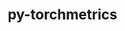 ---
title: "py-torchmetrics"
layout: cache
categories: [package, develop-2024-06-09]
meta: {"versions": ["1.4.0"], "compilers": ["apple-clang@=15.0.0", "gcc@=11.4.0"], "oss": ["ubuntu22.04", "ventura"], "platforms": ["darwin", "linux"], "targets": ["aarch64", "neoverse_v1", "x86_64_v3"], "stacks": ["e4s", "e4s-neoverse_v1", "ml-darwin-aarch64-mps", "ml-linux-x86_64-cpu", "ml-linux-x86_64-cuda", "root"], "num_specs": 14, "num_specs_by_stack": {"ml-linux-x86_64-cpu": 4, "root": 14, "ml-darwin-aarch64-mps": 4, "ml-linux-x86_64-cuda": 4, "e4s-neoverse_v1": 1, "e4s": 1}}
spec_details: [{"hash": "5f27fib22wzmmggjzrdk4a3f4anydajo", "compiler": "gcc@=11.4.0", "versions": ["1.4.0"], "os": "ubuntu22.04", "platform": "linux", "target": "x86_64_v3", "variants": ["build_system=python_pip"], "stacks": ["ml-linux-x86_64-cpu", "root"], "size": "-", "tarball": "https://binaries.spack.io/releases/develop-2024-06-09/build_cache/linux-ubuntu22.04-x86_64_v3/gcc-11.4.0/py-torchmetrics-1.4.0/linux-ubuntu22.04-x86_64_v3-gcc-11.4.0-py-torchmetrics-1.4.0-5f27fib22wzmmggjzrdk4a3f4anydajo.spack"}, {"hash": "hgi3pman6qmczasoojgzmq7ds2bftcur", "compiler": "apple-clang@=15.0.0", "versions": ["1.4.0"], "os": "ventura", "platform": "darwin", "target": "aarch64", "variants": ["build_system=python_pip"], "stacks": ["root", "ml-darwin-aarch64-mps"], "size": "-", "tarball": "https://binaries.spack.io/releases/develop-2024-06-09/build_cache/darwin-ventura-aarch64/apple-clang-15.0.0/py-torchmetrics-1.4.0/darwin-ventura-aarch64-apple-clang-15.0.0-py-torchmetrics-1.4.0-hgi3pman6qmczasoojgzmq7ds2bftcur.spack"}, {"hash": "myzq6ho2dm3hn4bhp6hbyrh4koek3hme", "compiler": "gcc@=11.4.0", "versions": ["1.4.0"], "os": "ubuntu22.04", "platform": "linux", "target": "x86_64_v3", "variants": ["build_system=python_pip"], "stacks": ["root", "ml-linux-x86_64-cuda"], "size": "-", "tarball": "https://binaries.spack.io/releases/develop-2024-06-09/build_cache/linux-ubuntu22.04-x86_64_v3/gcc-11.4.0/py-torchmetrics-1.4.0/linux-ubuntu22.04-x86_64_v3-gcc-11.4.0-py-torchmetrics-1.4.0-myzq6ho2dm3hn4bhp6hbyrh4koek3hme.spack"}, {"hash": "cyxsqi2q6iksdkgbgoh3b5zbvu7izcp3", "compiler": "apple-clang@=15.0.0", "versions": ["1.4.0"], "os": "ventura", "platform": "darwin", "target": "aarch64", "variants": ["build_system=python_pip"], "stacks": ["root", "ml-darwin-aarch64-mps"], "size": "-", "tarball": "https://binaries.spack.io/releases/develop-2024-06-09/build_cache/darwin-ventura-aarch64/apple-clang-15.0.0/py-torchmetrics-1.4.0/darwin-ventura-aarch64-apple-clang-15.0.0-py-torchmetrics-1.4.0-cyxsqi2q6iksdkgbgoh3b5zbvu7izcp3.spack"}, {"hash": "k57nkfxcry6xhr2w3idfphyv3gmgfwjm", "compiler": "gcc@=11.4.0", "versions": ["1.4.0"], "os": "ubuntu22.04", "platform": "linux", "target": "neoverse_v1", "variants": ["build_system=python_pip"], "stacks": ["root", "e4s-neoverse_v1"], "size": "-", "tarball": "https://binaries.spack.io/releases/develop-2024-06-09/build_cache/linux-ubuntu22.04-neoverse_v1/gcc-11.4.0/py-torchmetrics-1.4.0/linux-ubuntu22.04-neoverse_v1-gcc-11.4.0-py-torchmetrics-1.4.0-k57nkfxcry6xhr2w3idfphyv3gmgfwjm.spack"}, {"hash": "64hhcavaep7ydp2h3zyflclktnjyblmh", "compiler": "gcc@=11.4.0", "versions": ["1.4.0"], "os": "ubuntu22.04", "platform": "linux", "target": "x86_64_v3", "variants": ["build_system=python_pip"], "stacks": ["root", "ml-linux-x86_64-cuda"], "size": "-", "tarball": "https://binaries.spack.io/releases/develop-2024-06-09/build_cache/linux-ubuntu22.04-x86_64_v3/gcc-11.4.0/py-torchmetrics-1.4.0/linux-ubuntu22.04-x86_64_v3-gcc-11.4.0-py-torchmetrics-1.4.0-64hhcavaep7ydp2h3zyflclktnjyblmh.spack"}, {"hash": "oazm7uazbvchqpcgt45nun67xrouaiqa", "compiler": "gcc@=11.4.0", "versions": ["1.4.0"], "os": "ubuntu22.04", "platform": "linux", "target": "x86_64_v3", "variants": ["build_system=python_pip"], "stacks": ["root", "ml-linux-x86_64-cuda"], "size": "-", "tarball": "https://binaries.spack.io/releases/develop-2024-06-09/build_cache/linux-ubuntu22.04-x86_64_v3/gcc-11.4.0/py-torchmetrics-1.4.0/linux-ubuntu22.04-x86_64_v3-gcc-11.4.0-py-torchmetrics-1.4.0-oazm7uazbvchqpcgt45nun67xrouaiqa.spack"}, {"hash": "yebekvqgnuimdaotsxivwncw4kqxqxwu", "compiler": "gcc@=11.4.0", "versions": ["1.4.0"], "os": "ubuntu22.04", "platform": "linux", "target": "x86_64_v3", "variants": ["build_system=python_pip"], "stacks": ["ml-linux-x86_64-cpu", "root"], "size": "-", "tarball": "https://binaries.spack.io/releases/develop-2024-06-09/build_cache/linux-ubuntu22.04-x86_64_v3/gcc-11.4.0/py-torchmetrics-1.4.0/linux-ubuntu22.04-x86_64_v3-gcc-11.4.0-py-torchmetrics-1.4.0-yebekvqgnuimdaotsxivwncw4kqxqxwu.spack"}, {"hash": "fitws5fz7rtczzecimawd4plvkd3zmyk", "compiler": "apple-clang@=15.0.0", "versions": ["1.4.0"], "os": "ventura", "platform": "darwin", "target": "aarch64", "variants": ["build_system=python_pip"], "stacks": ["root", "ml-darwin-aarch64-mps"], "size": "-", "tarball": "https://binaries.spack.io/releases/develop-2024-06-09/build_cache/darwin-ventura-aarch64/apple-clang-15.0.0/py-torchmetrics-1.4.0/darwin-ventura-aarch64-apple-clang-15.0.0-py-torchmetrics-1.4.0-fitws5fz7rtczzecimawd4plvkd3zmyk.spack"}, {"hash": "raj7bv5z7e56htpr72gjoaqiazbesc2o", "compiler": "apple-clang@=15.0.0", "versions": ["1.4.0"], "os": "ventura", "platform": "darwin", "target": "aarch64", "variants": ["build_system=python_pip"], "stacks": ["root", "ml-darwin-aarch64-mps"], "size": "-", "tarball": "https://binaries.spack.io/releases/develop-2024-06-09/build_cache/darwin-ventura-aarch64/apple-clang-15.0.0/py-torchmetrics-1.4.0/darwin-ventura-aarch64-apple-clang-15.0.0-py-torchmetrics-1.4.0-raj7bv5z7e56htpr72gjoaqiazbesc2o.spack"}, {"hash": "m4yjl2vdyxtu3fbtoeacc2hzoncvsfcu", "compiler": "gcc@=11.4.0", "versions": ["1.4.0"], "os": "ubuntu22.04", "platform": "linux", "target": "x86_64_v3", "variants": ["build_system=python_pip"], "stacks": ["ml-linux-x86_64-cpu", "root"], "size": "-", "tarball": "https://binaries.spack.io/releases/develop-2024-06-09/build_cache/linux-ubuntu22.04-x86_64_v3/gcc-11.4.0/py-torchmetrics-1.4.0/linux-ubuntu22.04-x86_64_v3-gcc-11.4.0-py-torchmetrics-1.4.0-m4yjl2vdyxtu3fbtoeacc2hzoncvsfcu.spack"}, {"hash": "hsmrcuynvtqedrn5uprrkirjvozipdgv", "compiler": "gcc@=11.4.0", "versions": ["1.4.0"], "os": "ubuntu22.04", "platform": "linux", "target": "x86_64_v3", "variants": ["build_system=python_pip"], "stacks": ["ml-linux-x86_64-cpu", "root"], "size": "-", "tarball": "https://binaries.spack.io/releases/develop-2024-06-09/build_cache/linux-ubuntu22.04-x86_64_v3/gcc-11.4.0/py-torchmetrics-1.4.0/linux-ubuntu22.04-x86_64_v3-gcc-11.4.0-py-torchmetrics-1.4.0-hsmrcuynvtqedrn5uprrkirjvozipdgv.spack"}, {"hash": "7cpakvvcyfb7c3tpc3ho33u7agc6ktbv", "compiler": "gcc@=11.4.0", "versions": ["1.4.0"], "os": "ubuntu22.04", "platform": "linux", "target": "x86_64_v3", "variants": ["build_system=python_pip"], "stacks": ["e4s", "root"], "size": "-", "tarball": "https://binaries.spack.io/releases/develop-2024-06-09/build_cache/linux-ubuntu22.04-x86_64_v3/gcc-11.4.0/py-torchmetrics-1.4.0/linux-ubuntu22.04-x86_64_v3-gcc-11.4.0-py-torchmetrics-1.4.0-7cpakvvcyfb7c3tpc3ho33u7agc6ktbv.spack"}, {"hash": "zlgpgpahlkcf4uragviwiwypv25o2fiq", "compiler": "gcc@=11.4.0", "versions": ["1.4.0"], "os": "ubuntu22.04", "platform": "linux", "target": "x86_64_v3", "variants": ["build_system=python_pip"], "stacks": ["root", "ml-linux-x86_64-cuda"], "size": "-", "tarball": "https://binaries.spack.io/releases/develop-2024-06-09/build_cache/linux-ubuntu22.04-x86_64_v3/gcc-11.4.0/py-torchmetrics-1.4.0/linux-ubuntu22.04-x86_64_v3-gcc-11.4.0-py-torchmetrics-1.4.0-zlgpgpahlkcf4uragviwiwypv25o2fiq.spack"}]
---